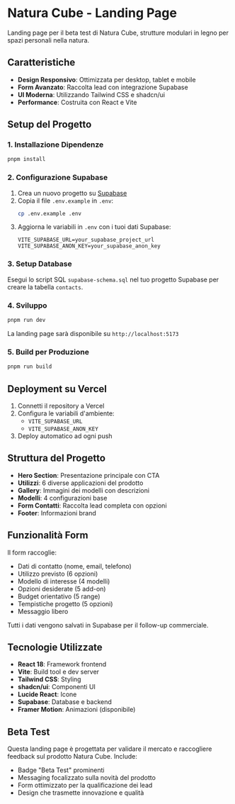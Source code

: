 # Natura Cube - Landing Page

Landing page per il beta test di Natura Cube, strutture modulari in legno per spazi personali nella natura.

## Caratteristiche

- **Design Responsivo**: Ottimizzata per desktop, tablet e mobile
- **Form Avanzato**: Raccolta lead con integrazione Supabase
- **UI Moderna**: Utilizzando Tailwind CSS e shadcn/ui
- **Performance**: Costruita con React e Vite

## Setup del Progetto

### 1. Installazione Dipendenze

```bash
pnpm install
```

### 2. Configurazione Supabase

1. Crea un nuovo progetto su [Supabase](https://supabase.com)
2. Copia il file `.env.example` in `.env`:
   ```bash
   cp .env.example .env
   ```
3. Aggiorna le variabili in `.env` con i tuoi dati Supabase:
   ```
   VITE_SUPABASE_URL=your_supabase_project_url
   VITE_SUPABASE_ANON_KEY=your_supabase_anon_key
   ```

### 3. Setup Database

Esegui lo script SQL `supabase-schema.sql` nel tuo progetto Supabase per creare la tabella `contacts`.

### 4. Sviluppo

```bash
pnpm run dev
```

La landing page sarà disponibile su `http://localhost:5173`

### 5. Build per Produzione

```bash
pnpm run build
```

## Deployment su Vercel

1. Connetti il repository a Vercel
2. Configura le variabili d'ambiente:
   - `VITE_SUPABASE_URL`
   - `VITE_SUPABASE_ANON_KEY`
3. Deploy automatico ad ogni push

## Struttura del Progetto

- **Hero Section**: Presentazione principale con CTA
- **Utilizzi**: 6 diverse applicazioni del prodotto
- **Gallery**: Immagini dei modelli con descrizioni
- **Modelli**: 4 configurazioni base
- **Form Contatti**: Raccolta lead completa con opzioni
- **Footer**: Informazioni brand

## Funzionalità Form

Il form raccoglie:
- Dati di contatto (nome, email, telefono)
- Utilizzo previsto (6 opzioni)
- Modello di interesse (4 modelli)
- Opzioni desiderate (5 add-on)
- Budget orientativo (5 range)
- Tempistiche progetto (5 opzioni)
- Messaggio libero

Tutti i dati vengono salvati in Supabase per il follow-up commerciale.

## Tecnologie Utilizzate

- **React 18**: Framework frontend
- **Vite**: Build tool e dev server
- **Tailwind CSS**: Styling
- **shadcn/ui**: Componenti UI
- **Lucide React**: Icone
- **Supabase**: Database e backend
- **Framer Motion**: Animazioni (disponibile)

## Beta Test

Questa landing page è progettata per validare il mercato e raccogliere feedback sul prodotto Natura Cube. Include:

- Badge "Beta Test" prominenti
- Messaging focalizzato sulla novità del prodotto
- Form ottimizzato per la qualificazione dei lead
- Design che trasmette innovazione e qualità

